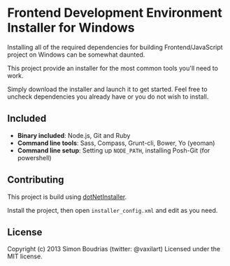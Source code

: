 Frontend Development Environment Installer for Windows
=====================

Installing all of the required dependencies for building Frontend/JavaScript project on Windows can be somewhat daunted.

This project provide an installer for the most common tools you'll need to work.

Simply download the installer and launch it to get started. Feel free to uncheck dependencies you already have or you do not wish to install.


Included
-------------

* **Binary included**: Node.js, Git and Ruby
* **Command line tools**: Sass, Compass, Grunt-cli, Bower, Yo (yeoman)
* **Command line setup**: Setting up `NODE_PATH`, installing Posh-Git (for powershell)


Contributing
-------------

This project is build using [dotNetInstaller](http://dblock.github.io/dotnetinstaller/).

Install the project, then open `installer_config.xml` and edit as you need.


License
------------

Copyright (c) 2013 Simon Boudrias (twitter: @vaxilart)
Licensed under the MIT license.
